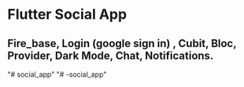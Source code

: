 
# Flutter Social App
## Fire_base, Login (google sign in) , Cubit, Bloc, Provider, Dark Mode, Chat, Notifications.
"# social_app" 
"# -social_app" 
